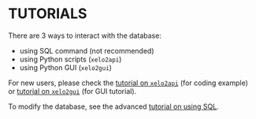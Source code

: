 # TUTORIALS

There are 3 ways to interact with the database:
  - using SQL command (not recommended)
  - using Python scripts (`xelo2api`)
  - using Python GUI (`xelo2gui`)

For new users, please check the [tutorial on `xelo2api`](tutorials/xelo2api.md) (for coding example) or [tutorial on `xelo2gui`](tutorials/xelo2gui.md) (for GUI tutorial).

To modify the database, see the advanced [tutorial on using SQL](tutorials/xelo2db.md).


